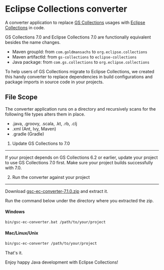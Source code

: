 Eclipse Collections converter 
=============================

A converter application to replace [GS Collections](https://github.com/goldmansachs/gs-collections) usages with [Eclipse Collections](https://www.eclipse.org/collections/) in code.

GS Collections 7.0 and Eclipse Collections 7.0 are functionally equivalent besides the name changes.

* Maven groupId: from `com.goldmansachs` to `org.eclipse.collections`
* Maven artifactId: from `gs-collections` to `eclipse-collections`
* Java package: from `com.gs.collections` to `org.eclipse.collections`

To help users of GS Collections migrate to Eclipse Collections, we created this handy converter to replace dependencies in build configurations and package imports in source code in your projects.

File Scope
----------

The converter application runs on a directory and recursively scans for the following file types alters them in place.

 * .java, .groovy, .scala, .kt, .rb, .clj
 * .xml (Ant, Ivy, Maven)
 * .gradle (Gradle)

1. Update GS Collections to 7.0
-------------------------------

If your project depends on GS Collections 6.2 or earlier, update your project to use GS Collections 7.0 first. Make sure your project builds successfully with 7.0.


2. Run the converter against your project
-----------------------------------------

Download [gsc-ec-converter-7.1.0.zip](https://www.eclipse.org/downloads/download.php?file=/collections/gsc-ec-converter-7.1.0.zip) and extract it.

Run the command below under the directory where you extracted the zip.

#### Windows
```bash
bin/gsc-ec-converter.bat /path/to/your/project
```

#### Mac/Linux/Unix
```bash
bin/gsc-ec-converter /path/to/your/project
```

That's it.

Enjoy happy Java development with Eclipse Collections!
